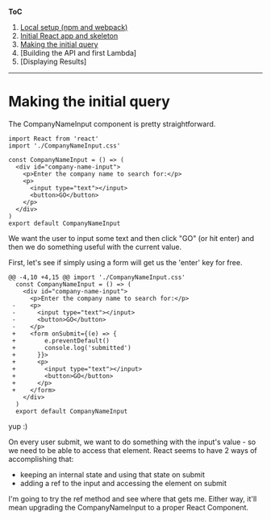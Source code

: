 **ToC**
1. [Local setup (npm and webpack)](https://github.com/smrkem/stockdata2/blob/master/docs/local-setup.md)
2. [Initial React app and skeleton](https://github.com/smrkem/stockdata2/blob/master/docs/initial-react-app.md)
3. [Making the initial query](https://github.com/smrkem/stockdata2/blob/master/docs/making-initial-query.md)
4. [Building the API and first Lambda]
5. [Displaying Results]  

***  

# Making the initial query  

The CompanyNameInput component is pretty straightforward.  
```
import React from 'react'
import './CompanyNameInput.css'

const CompanyNameInput = () => (
  <div id="company-name-input">
    <p>Enter the company name to search for:</p>
    <p>
      <input type="text"></input>
      <button>GO</button>
    </p>
  </div>
)
export default CompanyNameInput
```  

We want the user to input some text and then click "GO" (or hit enter) and then we do something useful with the current value.

First, let's see if simply using a form will get us the 'enter' key for free.  
```
@@ -4,10 +4,15 @@ import './CompanyNameInput.css'
  const CompanyNameInput = () => (
    <div id="company-name-input">
      <p>Enter the company name to search for:</p>
 -    <p>
 -      <input type="text"></input>
 -      <button>GO</button>
 -    </p>
 +    <form onSubmit={(e) => {
 +        e.preventDefault()
 +        console.log('submitted')
 +      }}>
 +      <p>
 +        <input type="text"></input>
 +        <button>GO</button>
 +      </p>
 +    </form>
    </div>
  )
  export default CompanyNameInput
```  
yup :)

On every user submit, we want to do something with the input's value - so we need to be able to access that element. React seems to have 2 ways of accomplishing that:  
- keeping an internal state and using that state on submit  
- adding a ref to the input and accessing the element on submit  

I'm going to try the ref method and see where that gets me. Either way, it'll mean upgrading the CompanyNameInput to a proper React Component.
